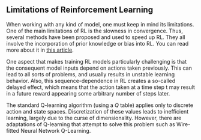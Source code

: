 ## Limitations of Reinforcement Learning

When working with any kind of model, one must keep in mind its limitations.
One of the main limitations of RL is the slowness in convergence. Thus, several methods have been proposed and used to speed up RL. They all involve the incorporation
of prior knowledge or bias into RL. You can read more about it in [this article](https://hal.archives-ouvertes.fr/hal-00331752/document).

One aspect that makes training RL models particularly challenging is that the consequent 
model inputs depend on actions taken previously. This can lead to all sorts of problems, and usually results in unstable 
learning behavior. Also, this sequence-dependence in RL creates a so-called delayed effect, which means that the action 
taken at a time step t may result in a future reward appearing some arbitrary number of steps later. 

The standard Q-learning algorithm (using a $Q$ table) applies only to discrete action and state spaces. Discretization 
of these values leads to inefficient learning, largely due to the curse of dimensionality. However, there are adaptations of 
Q-learning that attempt to solve this problem such as Wire-fitted Neural Network Q-Learning.
